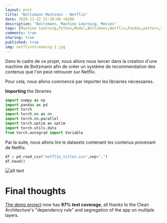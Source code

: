 ```yaml
---
layout: post
title: "Boltzmann Machines - Netflix"
date: 2020-11-22 21:30:00 +0200
description: "Boltzmann, Machine Learning, Movies"
tags: [Machine Learning,Python,Model,Boltzmann,Netflix,Pandas,pattern,Torch,data]
comments: true
sharing: true
published: true
img: netflixstreaming-2.jpg
---
```



Dans le cadre de ce projet, nous allons nous lancer dans la création d'une machine de Boltzmann afin de créer un système de recommendation des contenus que l'on peut retrouver sur Netflix.

Pour cela, nous allons commencé par importer les librairies nécessaires.

**Importing** the libraries

```python
import numpy as np
import pandas as pd
import torch
import torch.nn as nn
import torch.nn.parallel
import torch.optim as optim
import torch.utils.data
from torch.autograd import Variable
```

Par la suite, nous allons lire le datasets contenant les contenus provenant de Netflix.

```python
df = pd.read_csv("netflix_titles.csv",sep=",")
df.head()
```
![alt text](https://mohamedelguendouz.github.io/melg.github.io/assets/img/post2_2.PNG/post2_2.png?raw=true)

# Final thoughts

[The demo project](https://github.com/nalexn/clean-architecture-swiftui) now has **97% test coverage**, all thanks to the Clean Architecture's "dependency rule" and segregation of the app on multiple layers.